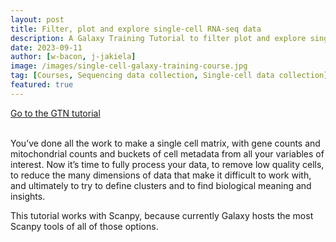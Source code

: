 ```yaml
---
layout: post
title: Filter, plot and explore single-cell RNA-seq data
description: A Galaxy Training Tutorial to filter plot and explore single=cell RNA seq data using Scanpy
date: 2023-09-11
author: [w-bacon, j-jakiela]
image: /images/single-cell-galaxy-training-course.jpg
tag: [Courses, Sequencing data collection, Single-cell data collection]
featured: true
---
```


<a type="button" class="home-button" href="https://gxy.io/GTN:T00247"> Go to the GTN tutorial</a>
<br>
<br>

You’ve done all the work to make a single cell matrix, with gene counts and mitochondrial counts and buckets of cell metadata from all your variables of interest. Now it’s time to fully process your data, to remove low quality cells, to reduce the many dimensions of data that make it difficult to work with, and ultimately to try to define clusters and to find biological meaning and insights.

This tutorial works with Scanpy, because currently Galaxy hosts the most Scanpy tools of all of those options.